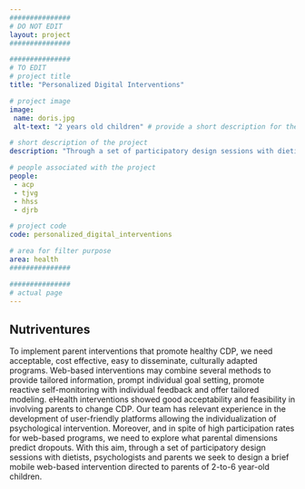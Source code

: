 ```yaml
---
###############
# DO NOT EDIT
layout: project
###############

###############
# TO EDIT
# project title
title: "Personalized Digital Interventions"

# project image
image:
 name: doris.jpg
 alt-text: "2 years old children" # provide a short description for the image #a11y

# short description of the project
description: "Through a set of participatory design sessions with dietists, psychologists and parents we seek to design a brief mobile web-based intervention directed  to parents of 2-to-6 year-old children"

# people associated with the project
people:
 - acp
 - tjvg
 - hhss
 - djrb

# project code
code: personalized_digital_interventions

# area for filter purpose
area: health
###############

###############
# actual page
---
```


## Nutriventures
To implement parent interventions that promote healthy CDP, we need acceptable, cost effective, easy to disseminate, culturally adapted programs. Web-based interventions may combine several methods to provide tailored information, prompt individual goal setting, promote reactive self-monitoring with individual feedback and offer tailored modeling. eHealth interventions showed good acceptability and feasibility in involving parents to change CDP. Our team has relevant experience in the development of user-friendly platforms allowing the individualization of psychological intervention. Moreover, and in spite of high participation rates for web-based programs, we need to explore what parental dimensions predict dropouts. With this aim, through a set of participatory design sessions with dietists, psychologists and parents we seek to design a brief mobile web-based intervention directed  to parents of 2-to-6 year-old children.